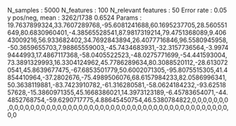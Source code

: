 N_samples                     : 5000
N_features                    : 100
N_relevant features           : 50
Error rate                    : 0.05
y pos/neg, mean               : 3262/1738 0.6524
Params                        : 19.7637899324,33.7607289768,-95.6081241688,60.1695237705,28.560551649,80.6830960401,-4.38565528541,87.9817319214,79.4751368089,9.40643009216,56.933682402,34.7692843894,26.4077716846,96.5580945958,-50.3659655703,7.98865559003,-45.7434683931,-32.3157736564,-3.99749444993,17.4867117368,-58.0405522523,-48.0275771699,-54.441593004,73.3891329993,16.3304124962,45.7786289634,80.3088520112,-28.6130720541,45.8639677475,-67.6853501779,50.6002071305,-95.8075515305,41.4854410964,-37.2802676,-75.4989506076,68.6157984233,82.0586996341,50.3638119881,-83.7423910782,-61.316280581,-58.0624184232,-93.6251857628,-15.3860971355,45.1668386021,14.3973123189,-6.45783654071,-44.4852768754,-59.6290717775,4.88645450754,46.5380784822,0,0,0,0,0,0,0,0,0,0,0,0,0,0,0,0,0,0,0,0,0,0,0,0,0,0,0,0,0,0,0,0,0,0,0,0,0,0,0,0,0,0,0,0,0,0,0,0,0,0

